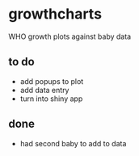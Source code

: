 # growthcharts
WHO growth plots against baby data

## to do
* add popups to plot
* add data entry
* turn into shiny app


## done 
* had second baby to add to data
